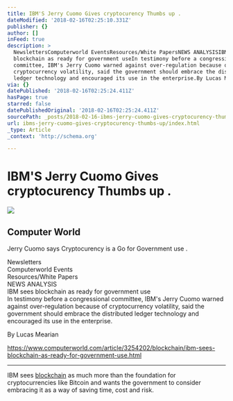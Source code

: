 ```yaml
---
title: IBM'S Jerry Cuomo Gives cryptocurency Thumbs up .
dateModified: '2018-02-16T02:25:10.331Z'
publisher: {}
author: []
inFeed: true
description: >
  NewslettersComputerworld EventsResources/White PapersNEWS ANALYSISIBM sees
  blockchain as ready for government useIn testimony before a congressional
  committee, IBM's Jerry Cuomo warned against over-regulation because of
  cryptocurrency volatility, said the government should embrace the distributed
  ledger technology and encouraged its use in the enterprise.By Lucas Mearian
via: {}
datePublished: '2018-02-16T02:25:24.411Z'
hasPage: true
starred: false
datePublishedOriginal: '2018-02-16T02:25:24.411Z'
sourcePath: _posts/2018-02-16-ibms-jerry-cuomo-gives-cryptocurency-thumbs-up.md
url: ibms-jerry-cuomo-gives-cryptocurency-thumbs-up/index.html
_type: Article
_context: 'http://schema.org'

---
```

# IBM'S Jerry Cuomo Gives cryptocurency Thumbs up .

<article style=""><img src="https://the-grid-user-content.s3-us-west-2.amazonaws.com/4d8921d0-9ad8-450b-b91b-be5c61bb3428.jpg" /><h1>Computer World </h1><p>Jerry Cuomo says Cryptocurency is a Go for Government use .</p></article>

Newsletters  
Computerworld Events  
Resources/White Papers  
NEWS ANALYSIS  
IBM sees blockchain as ready for government use  
In testimony before a congressional committee, IBM's Jerry Cuomo warned against over-regulation because of cryptocurrency volatility, said the government should embrace the distributed ledger technology and encouraged its use in the enterprise.  
  
By Lucas Mearian

https://www.computerworld.com/article/3254202/blockchain/ibm-sees-blockchain-as-ready-for-government-use.html

---

IBM sees [blockchain][0] as much more than the foundation for cryptocurrencies like Bitcoin and wants the government to consider embracing it as a way of saving time, cost and risk.

[0]: https://www.computerworld.com/article/3191077/security/what-is-blockchain-the-most-disruptive-tech-in-decades.html